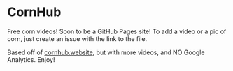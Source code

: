 # CornHub
Free corn videos! Soon to be a GitHub Pages site! To add a video or a pic of corn, just create an issue with the link to the file.

Based off of [cornhub.website](https://cornhub.website/), but with more videos, and NO Google Analytics. Enjoy!
